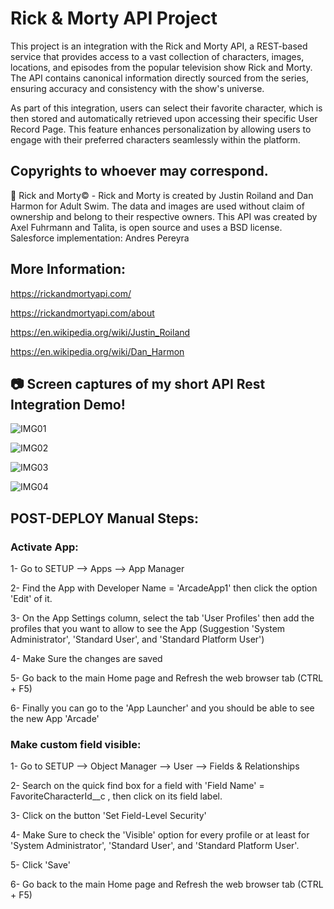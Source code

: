 # Rick & Morty API Project

This project is an integration with the Rick and Morty API, a REST-based service that provides access to a vast collection of characters, images, locations, and episodes from the popular television show Rick and Morty. The API contains canonical information directly sourced from the series, ensuring accuracy and consistency with the show's universe.

As part of this integration, users can select their favorite character, which is then stored and automatically retrieved upon accessing their specific User Record Page. This feature enhances personalization by allowing users to engage with their preferred characters seamlessly within the platform.

## Copyrights to whoever may correspond.

🥒 Rick and Morty© - Rick and Morty is created by Justin Roiland and Dan Harmon for Adult Swim. 
The data and images are used without claim of ownership and belong to their respective owners.
This API was created by Axel Fuhrmann and Talita, is open source and uses a BSD license.
Salesforce implementation: Andres Pereyra  

## More Information:  

https://rickandmortyapi.com/ 

https://rickandmortyapi.com/about

https://en.wikipedia.org/wiki/Justin_Roiland 

https://en.wikipedia.org/wiki/Dan_Harmon


## 📷 Screen captures of my short API Rest Integration Demo!

![IMG01](https://github.com/user-attachments/assets/a95d7feb-758d-4734-8371-795f943521e6)

![IMG02](https://github.com/user-attachments/assets/4f23f15f-376c-47db-b1f8-539308c4683b)

![IMG03](https://github.com/user-attachments/assets/b343a81b-699c-4a77-b9b0-790dea1abec4)

![IMG04](https://github.com/user-attachments/assets/18c6ecb1-d653-43ff-a00b-7131f64864d0)


## POST-DEPLOY Manual Steps:

### Activate App: 

1- Go to SETUP --> Apps --> App Manager

2- Find the App with Developer Name = 'ArcadeApp1' then click the option 'Edit' of it.

3- On the App Settings column, select the tab 'User Profiles' then add the profiles that you want to allow to see the App (Suggestion 'System Administrator', 'Standard User', and 'Standard Platform User')

4- Make Sure the changes are saved

5- Go back to the main Home page and Refresh the web browser tab (CTRL + F5)

6- Finally you can go to the 'App Launcher' and you should be able to see the new App 'Arcade'


### Make custom field visible: 

1- Go to SETUP --> Object Manager --> User --> Fields & Relationships

2- Search on the quick find box for a field with 'Field Name' =  FavoriteCharacterId__c , then click on its field label.

3- Click on the button 'Set Field-Level Security'

4- Make Sure to check the 'Visible' option for every profile or at least for 'System Administrator', 'Standard User', and 'Standard Platform User'.

5- Click 'Save'

6- Go back to the main Home page and Refresh the web browser tab (CTRL + F5)

